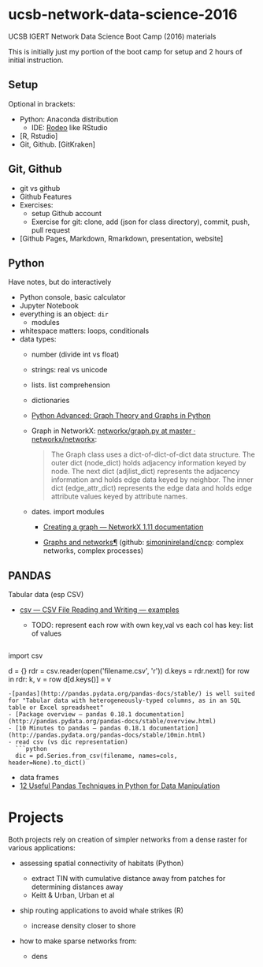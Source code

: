 # ucsb-network-data-science-2016

UCSB IGERT Network Data Science Boot Camp (2016) materials

This is initially just my portion of the boot camp for setup and 2 hours of initial instruction.

## Setup

Optional in brackets:

- Python: Anaconda distribution
  - IDE: [Rodeo](https://www.yhat.com/products/rodeo) like RStudio
- [R, Rstudio]
- Git, Github. [GitKraken]

## Git, Github

- git vs github
- Github Features
- Exercises:
  - setup Github account
  - Exercise for git: clone, add (json for class directory), commit, push, pull request
- [Github Pages, Markdown, Rmarkdown, presentation, website]

## Python

Have notes, but do interactively

- Python console, basic calculator
- Jupyter Notebook
- everything is an object: `dir`
  - modules
- whitespace matters: loops, conditionals
- data types: 
  - number (divide int vs float)
  - strings: real vs unicode
  - lists. list comprehension
  - dictionaries
  - [Python Advanced: Graph Theory and Graphs in Python](http://www.python-course.eu/graphs_python.php)
  - Graph in NetworkX: [networkx/graph.py at master · networkx/networkx](https://github.com/networkx/networkx/blob/master/networkx/classes/graph.py#L181-L185):
  
    > The Graph class uses a dict-of-dict-of-dict data structure.
    The outer dict (node_dict) holds adjacency information keyed by node.
    The next dict (adjlist_dict) represents the adjacency information and holds
    edge data keyed by neighbor.  The inner dict (edge_attr_dict) represents
    the edge data and holds edge attribute values keyed by attribute names.
  - dates. import modules
  
    - [Creating a graph — NetworkX 1.11 documentation](http://networkx.readthedocs.io/en/networkx-1.11/tutorial/tutorial.html)
  
    - [Graphs and networks¶](http://www.simondobson.org/complex-networks-complex-processes/concepts-networks.html) (github: [simoninireland/cncp](https://github.com/simoninireland/cncp): complex networks, complex processes)

## PANDAS

Tabular data (esp CSV)

- [csv — CSV File Reading and Writing — examples](https://docs.python.org/3/library/csv.html#examples)

  - TODO: represent each row with own key,val vs each col has key: list of values

  ```python
import csv

d = {}
rdr = csv.reader(open('filename.csv', 'r'))
d.keys = rdr.next()
for row in rdr:
   k, v = row
   d[d.keys()] = v
```
-[pandas](http://pandas.pydata.org/pandas-docs/stable/) is well suited for "Tabular data with heterogeneously-typed columns, as in an SQL table or Excel spreadsheet"
- [Package overview — pandas 0.18.1 documentation](http://pandas.pydata.org/pandas-docs/stable/overview.html)
- [10 Minutes to pandas — pandas 0.18.1 documentation](http://pandas.pydata.org/pandas-docs/stable/10min.html)
- read csv (vs dic representation)
  ```python
  dic = pd.Series.from_csv(filename, names=cols, header=None).to_dict()
  ```
- data frames
- [12 Useful Pandas Techniques in Python for Data Manipulation](https://www.analyticsvidhya.com/blog/2016/01/12-pandas-techniques-python-data-manipulation/)

# Projects

Both projects rely on creation of simpler networks from a dense raster for various applications:

- assessing spatial connectivity of habitats (Python)
  - extract TIN with cumulative distance away from patches for determining distances away
  - Keitt & Urban, Urban et al
  
- ship routing applications to avoid whale strikes (R)
  - increase density closer to shore

- how to make sparse networks from:
  - dens
